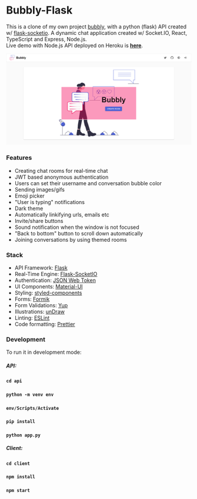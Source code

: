 # Bubbly-Flask
This is a clone of my own project [bubbly](https://github.com/onderonur/bubbly), with a python (flask) API created w/ [flask-socketio](https://flask-socketio.readthedocs.io/en/latest/).
A dynamic chat application created w/ Socket.IO, React, TypeScript and Express, Node.js.  
Live demo with Node.js API deployed on Heroku is **[here](https://bubbly-chat.herokuapp.com/)**.
<p align="center">
  <img src="/assets/home-page.png" alt="Bubbly Logo"/>
</p>

### Features
* Creating chat rooms for real-time chat
* JWT based anonymous authentication
* Users can set their username and conversation bubble color
* Sending images/gifs
* Emoji picker
* "User is typing" notifications
* Dark theme
* Automatically linkifying urls, emails etc
* Invite/share buttons
* Sound notification when the window is not focused
* "Back to bottom" button to scroll down automatically
* Joining conversations by using themed rooms

### Stack
* API Framework: [Flask](https://flask.palletsprojects.com/)
* Real-Time Engine: [Flask-SocketIO](https://flask-socketio.readthedocs.io/en/latest/)
* Authentication: [JSON Web Token](https://jwt.io/)
* UI Components: [Material-UI](https://material-ui.com/)
* Styling: [styled-components](https://styled-components.com/)
* Forms: [Formik](https://jaredpalmer.com/formik)
* Form Validations: [Yup](https://github.com/jquense/yup)
* Illustrations: [unDraw](https://undraw.co/)
* Linting: [ESLint](https://eslint.org/)
* Code formatting: [Prettier](https://prettier.io/)

### Development
To run it in development mode:
##### API:
#### `cd api`
#### `python -m venv env`
#### `env/Scripts/Activate`
#### `pip install`
#### `python app.py`
##### Client:
#### `cd client`
#### `npm install`
#### `npm start`
